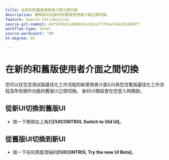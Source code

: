 ```yaml
---
title: 在新的和舊版使用者介面之間切換
description: 瞭解如何在新的和舊版使用者介面之間切換。
feature: Search Introduction
source-git-commit: ebf54fb91addb942e21bce7779ba7b9e301888ff
workflow-type: tm+mt
source-wordcount: '99'
ht-degree: 0%

---
```


# 在新的和舊版使用者介面之間切換

您可以在包含<!-- default -->測試版最佳化工作流程的新使用者介面(UI)與包含舊版最佳化工作流程及所有額外功能的舊版UI之間切換。 新的UI預設會在您登入時開啟。

## 從新UI切換到舊版UI

* 按一下檢視右上角的&#x200B;**[!UICONTROL Switch to Old UI]**。

## 從舊版UI切換到新UI

* 按一下任何頁面頂端的&#x200B;**[!UICONTROL Try the new UI Beta]**。

<!--
>[!MORELIKETHIS]
>
>* [How the user interface is organized](user-interface.md)
-->

